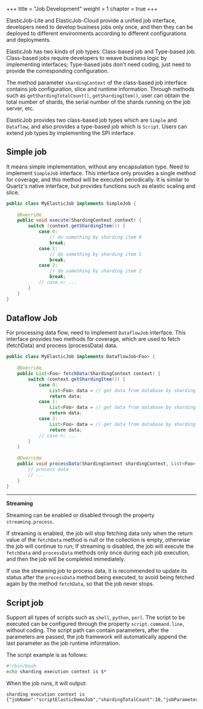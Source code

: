 +++
title = "Job Development"
weight = 1
chapter = true
+++

ElasticJob-Lite and ElasticJob-Cloud provide a unified job interface, developers need to develop business jobs only once, and then they can be deployed to different environments according to different configurations and deployments.

ElasticJob has two kinds of job types: Class-based job and Type-based job.
Class-based jobs require developers to weave business logic by implementing interfaces;
Type-based jobs don't need coding, just need to provide the corresponding configuration.

The method parameter `shardingContext` of the class-based job interface contains job configuration, slice and runtime information.
Through methods such as `getShardingTotalCount()`, `getShardingItem()`, user can obtain the total number of shards, the serial number of the shards running on the job server, etc.

ElasticJob provides two class-based job types which are `Simple` and `Dataflow`; and also provides a type-based job which is `Script`. Users can extend job types by implementing the SPI interface.

## Simple job

It means simple implementation, without any encapsulation type. Need to implement `SimpleJob` interface.
This interface only provides a single method for coverage, and this method will be executed periodically.
It is similar to Quartz's native interface, but provides functions such as elastic scaling and slice.

```java
public class MyElasticJob implements SimpleJob {
    
    @Override
    public void execute(ShardingContext context) {
        switch (context.getShardingItem()) {
            case 0: 
                // do something by sharding item 0
                break;
            case 1: 
                // do something by sharding item 1
                break;
            case 2: 
                // do something by sharding item 2
                break;
            // case n: ...
        }
    }
}
```

## Dataflow Job

For processing data flow, need to implement `DataflowJob` interface.
This interface provides two methods for coverage, which are used to fetch (fetchData) and process (processData) data.

```java
public class MyElasticJob implements DataflowJob<Foo> {
    
    @Override
    public List<Foo> fetchData(ShardingContext context) {
        switch (context.getShardingItem()) {
            case 0: 
                List<Foo> data = // get data from database by sharding item 0
                return data;
            case 1: 
                List<Foo> data = // get data from database by sharding item 1
                return data;
            case 2: 
                List<Foo> data = // get data from database by sharding item 2
                return data;
            // case n: ...
        }
    }
    
    @Override
    public void processData(ShardingContext shardingContext, List<Foo> data) {
        // process data
        // ...
    }
}
```

***

**Streaming**

Streaming can be enabled or disabled through the property `streaming.process`.

If streaming is enabled, the job will stop fetching data only when the return value of the `fetchData` method is null or the collection is empty, otherwise the job will continue to run;
If streaming is disabled, the job will execute the `fetchData` and `processData` methods only once during each job execution, and then the job will be completed immediately.

If use the streaming job to process data, it is recommended to update its status after the `processData` method being executed, to avoid being fetched again by the method `fetchData`, so that the job never stops.

## Script job

Support all types of scripts such as `shell`, `python`, `perl`.
The script to be executed can be configured through the property `script.command.line`, without coding.
The script path can contain parameters, after the parameters are passed, the job framework will automatically append the last parameter as the job runtime information.

The script example is as follows:

```bash
#!/bin/bash
echo sharding execution context is $*
```

When the job runs, it will output:

```
sharding execution context is {"jobName":"scriptElasticDemoJob","shardingTotalCount":10,"jobParameter":"","shardingItem":0,"shardingParameter":"A"}
```

